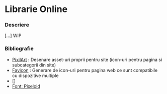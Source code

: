 # Librarie Online

### Descriere

[...] WIP


### Bibliografie
- [PixilArt](https://www.pixilart.com/draw) : Desenare asset-uri proprii pentru site (icon-uri pentru pagina si subcategorii din site)
- [Favicon](https://realfavicongenerator.net) : Generare de icon-uri pentru pagina web ce sunt compatibile cu dispozitive multiple
- []
- [Font: Pixeloid](https://ggbot.itch.io/pixeloid-font)